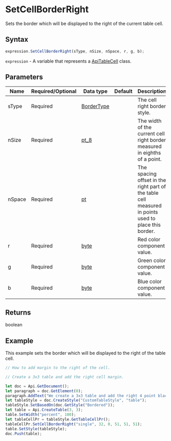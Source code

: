 # SetCellBorderRight

Sets the border which will be displayed to the right of the current table cell.

## Syntax

```javascript
expression.SetCellBorderRight(sType, nSize, nSpace, r, g, b);
```

`expression` - A variable that represents a [ApiTableCell](../ApiTableCell.md) class.

## Parameters

| **Name** | **Required/Optional** | **Data type** | **Default** | **Description** |
| ------------- | ------------- | ------------- | ------------- | ------------- |
| sType | Required | [BorderType](../../Enumeration/BorderType.md) |  | The cell right border style. |
| nSize | Required | [pt_8](../../Enumeration/pt_8.md) |  | The width of the current cell right border measured in eighths of a point. |
| nSpace | Required | [pt](../../Enumeration/pt.md) |  | The spacing offset in the right part of the table cell measured in points used to place this border. |
| r | Required | [byte](../../Enumeration/byte.md) |  | Red color component value. |
| g | Required | [byte](../../Enumeration/byte.md) |  | Green color component value. |
| b | Required | [byte](../../Enumeration/byte.md) |  | Blue color component value. |

## Returns

boolean

## Example

This example sets the border which will be displayed to the right of the table cell.

```javascript editor-docx
// How to add margin to the right of the cell.

// Create a 3x3 table and add the right cell margin.

let doc = Api.GetDocument();
let paragraph = doc.GetElement(0);
paragraph.AddText("We create a 3x3 table and add the right 4 point black border to all cells:");
let tableStyle = doc.CreateStyle("CustomTableStyle", "table");
tableStyle.SetBasedOn(doc.GetStyle("Bordered"));
let table = Api.CreateTable(3, 3);
table.SetWidth("percent", 100);
let tableCellPr = tableStyle.GetTableCellPr();
tableCellPr.SetCellBorderRight("single", 32, 0, 51, 51, 51);
table.SetStyle(tableStyle);
doc.Push(table);
```
